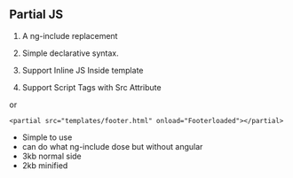 Partial JS
----------

 1. A ng-include replacement 
 2. Simple declarative syntax.
 3. Support Inline JS Inside template
 4. Support Script Tags with Src Attribute



  

    <partial src="templates/header.html"></partial> 

or

    <partial src="templates/footer.html" onload="Footerloaded"></partial>

 - Simple to use 
 - can do what ng-include dose but without angular
 - 3kb normal side 
 - 2kb minified